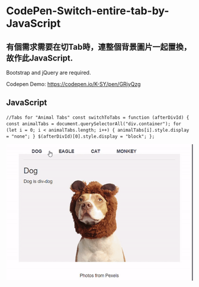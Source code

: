 # CodePen-Switch-entire-tab-by-JavaScript

## 有個需求需要在切Tab時，連整個背景圖片一起置換，故作此JavaScript.
Bootstrap and jQuery are required.

Codepen Demo: https://codepen.io/K-SY/pen/GRjyQzg

## JavaScript
`//Tabs for "Animal Tabs"
const switchToTabs = function (afterDivId) {
  const animalTabs = document.querySelectorAll("div.container");
  for (let i = 0; i < animalTabs.length; i++) {
    animalTabs[i].style.display = "none";
  }
  $(afterDivId)[0].style.display = "block";
};`

<img src="https://github.com/Sandra-Kao/CodePen-Switch-entire-tab-by-JavaScript/blob/main/ezgif.com-gif-maker.gif">
